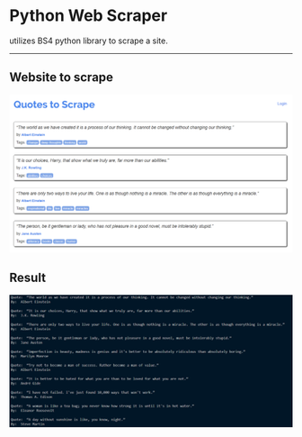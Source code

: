 # Python Web Scraper
 utilizes BS4 python library to scrape a site.  
 ************
## Website to scrape
![website to be scraped](https://github.com/fausto12/Python-Web-Scraper/blob/master/screenshot(website)%20to%20scrape.PNG)
 
## Result
![result of page scraped](https://github.com/fausto12/Python-Web-Scraper/blob/master/result.PNG)
